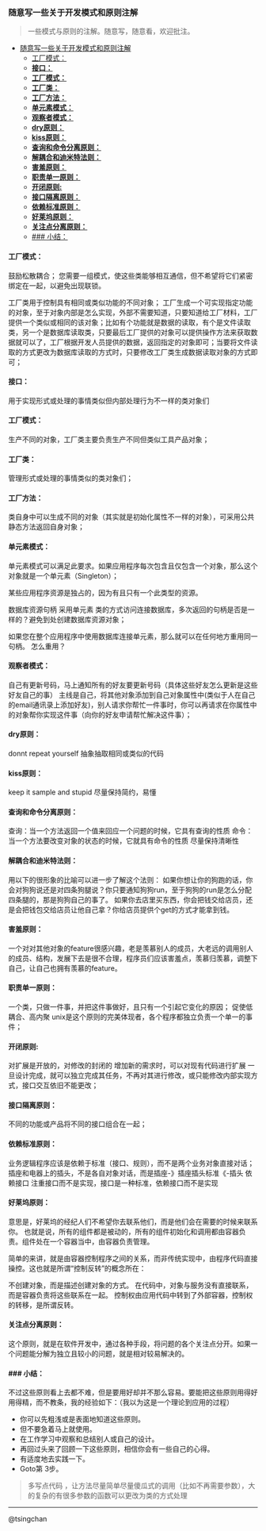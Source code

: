 ### 随意写一些关于开发模式和原则注解

> 一些模式与原则的注解。随意写，随意看，欢迎批注。


- [随意写一些关于开发模式和原则注解](#随意写一些关于开发模式和原则注解)
    - [工厂模式：](#工厂模式)
    - [**接口：**](#接口)
    - [**工厂模式：**](#工厂模式)
    - [**工厂类：**](#工厂类)
    - [**工厂方法：**](#工厂方法)
    - [**单元素模式：**](#单元素模式)
    - [**观察者模式：**](#观察者模式)
    - [**dry原则：**](#dry原则)
    - [**kiss原则：**](#kiss原则)
    - [**查询和命令分离原则：**](#查询和命令分离原则)
    - [**解耦合和迪米特法则：**](#解耦合和迪米特法则)
    - [**害羞原则：**](#害羞原则)
    - [**职责单一原则：**](#职责单一原则)
    - [**开闭原则:**](#开闭原则)
    - [**接口隔离原则：**](#接口隔离原则)
    - [**依赖标准原则：**](#依赖标准原则)
    - [**好莱坞原则：**](#好莱坞原则)
    - [**关注点分离原则：**](#关注点分离原则)
    - [### 小结：](#-小结)




#### 工厂模式：
鼓励松散耦合；
您需要一组模式，使这些类能够相互通信，但不希望将它们紧密绑定在一起，以避免出现联锁。

工厂类用于控制具有相同或类似功能的不同对象；
工厂生成一个可实现指定功能的对象，至于对象内部是怎么实现，外部不需要知道，只要知道给工厂材料，工厂提供一个类似或相同的该对象；比如有个功能就是数据的读取，有个是文件读取类，另一个是数据库读取类，只要最后工厂提供的对象可以提供操作方法来获取数据就可以了，工厂根据开发人员提供的数据，返回指定的对象即可；当要将文件读取的方式更改为数据库读取的方式时，只要修改工厂类生成数据读取对象的方式即可；

#### **接口：**

用于实现形式或处理的事情类似但内部处理行为不一样的类对象们

#### **工厂模式：**

生产不同的对象，工厂类主要负责生产不同但类似工具产品对象；

#### **工厂类：**

管理形式或处理的事情类似的类对象们；

#### **工厂方法：**

类自身中可以生成不同的对象（其实就是初始化属性不一样的对象），可采用公共静态方法返回自身对象；


#### **单元素模式：**
单元素模式可以满足此要求。如果应用程序每次包含且仅包含一个对象，那么这个对象就是一个单元素（Singleton）；

某些应用程序资源是独占的，因为有且只有一个此类型的资源。

数据库资源句柄 采用单元素 类的方式访问连接数据库，多次返回的句柄是否是一样的？避免到处创建数据库资源对象；

如果您在整个应用程序中使用数据库连接单元素，那么就可以在任何地方重用同一句柄。
怎么重用？



#### **观察者模式：**

自己有更新号码，马上通知所有的好友要更新号码（具体这些好友怎么更新是这些好友自己的事）
主线是自己，将其他对象添加到自己对象属性中(类似于人在自己的email通讯录上添加好友)，别人请求你帮忙一件事时，你可以再请求在你属性中的对象帮你实现这件事（向你的好友申请帮忙解决这件事）；



#### **dry原则：**

donnt repeat yourself
抽象抽取相同或类似的代码

#### **kiss原则：**

keep it sample and stupid
尽量保持简约，易懂


#### **查询和命令分离原则：**

查询：当一个方法返回一个值来回应一个问题的时候，它具有查询的性质
命令：当一个方法要改变对象的状态的时候，它就具有命令的性质
尽量保持清晰性


#### **解耦合和迪米特法则：**

用以下的很形象的比喻可以进一步了解这个法则：
如果你想让你的狗跑的话，你会对狗狗说还是对四条狗腿说？你只要通知狗狗run，至于狗狗的run是怎么分配四条腿的，那是狗狗自己的事了。
如果你去店里买东西，你会把钱交给店员，还是会把钱包交给店员让他自己拿？你给店员提供个get的方式才能拿到钱。


#### **害羞原则：**

一个对对其他对象的feature很感兴趣，老是羡慕别人的成员，大老远的调用别人的成员、结构，发展下去是很不合理，程序员们应该害羞点，羡慕归羡慕，调整下自己，让自己也拥有羡慕的feature。


#### **职责单一原则：**

一个类，只做一件事，并把这件事做好，且只有一个引起它变化的原因；
促使低耦合、高内聚
unix是这个原则的完美体现者，各个程序都独立负责一个单一的事件；


#### **开闭原则:**

对扩展是开放的，对修改的封闭的
增加新的需求时，可以对现有代码进行扩展
一旦设计完成，就可以独立完成其任务，不再对其进行修改，或只能修改内部实现方式，接口交互依旧不能更改；


#### **接口隔离原则：**

不同的功能或产品将不同的接口组合在一起；



#### **依赖标准原则：**

业务逻辑程序应该是依赖于标准（接口、规则），而不是两个业务对象直接对话；
插座和电器上的插头，不是各自对象对话，而是插座-》插座插头标准《-插头
依赖接口
注重接口而不是实现，接口是一种标准，依赖接口而不是实现


#### **好莱坞原则：**

意思是，好莱坞的经纪人们不希望你去联系他们，而是他们会在需要的时候来联系你。
也就是说，所有的组件都是被动的，所有的组件初始化和调用都由容器负责。组件处在一个容器当中，由容器负责管理。

简单的来讲，就是由容器控制程序之间的关系，而非传统实现中，由程序代码直接操控。这也就是所谓“控制反转”的概念所在：

不创建对象，而是描述创建对象的方式。
在代码中，对象与服务没有直接联系，而是容器负责将这些联系在一起。
控制权由应用代码中转到了外部容器，控制权的转移，是所谓反转。


#### **关注点分离原则：**

这个原则，就是在软件开发中，通过各种手段，将问题的各个关注点分开。如果一个问题能分解为独立且较小的问题，就是相对较易解决的。


#### ### 小结： ###
不过这些原则看上去都不难，但是要用好却并不那么容易。要能把这些原则用得好用得精，而不教条，我的经验如下：（我以为这是一个理论到应用的过程）

- 你可以先粗浅或是表面地知道这些原则。
- 但不要急着马上就使用。
- 在工作学习中观察和总结别人或自己的设计。
- 再回过头来了回顾一下这些原则，相信你会有一些自己的心得。
- 有适度地去实践一下。
- Goto第 3步。


> 多写点代码 ，让方法尽量简单尽量傻瓜式的调用（比如不再需要参数），大的复杂的有很多参数的函数可以更改为类的方式处理


----------
@tsingchan